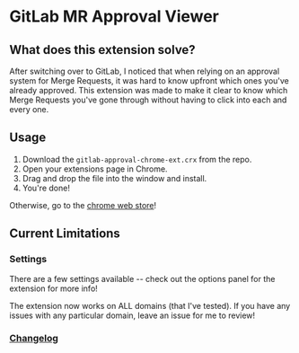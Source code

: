 # GitLab MR Approval Viewer

## What does this extension solve?

After switching over to GitLab, I noticed that when relying on an approval system for Merge Requests, it was hard to know upfront which ones you've already approved. This extension was made to make it clear to know which Merge Requests you've gone through without having to click into each and every one.

## Usage
1. Download the `gitlab-approval-chrome-ext.crx` from the repo.
2. Open your extensions page in Chrome.
3. Drag and drop the file into the window and install.
4. You're done!

Otherwise, go to the [chrome web store](https://chrome.google.com/webstore/detail/gitlab-approvals/pkkmcaoiinhniniafikpmhajlddofikj)!

## Current Limitations

### Settings

There are a few settings available -- check out the options panel for the extension for more info!

The extension now works on ALL domains (that I've tested). If you have any issues with any particular domain, leave an issue for me to review!


### [Changelog](CHANGELOG.md)